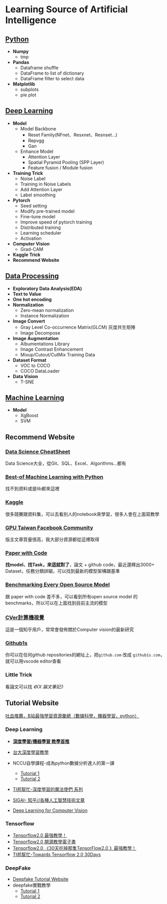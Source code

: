 # Learning Source of Artificial Intelligence
## [Python](https://github.com/Coolshanlan/Learning-Resource/tree/master/Python)
- **Numpy**
  - tmp
- **Pandas**
  - Dataframe shuffle
  - DataFrame to list of dictionary
  - DataFrame filter to select data
- **Matplotlib**
  - subplots
  - pie plot
## [Deep Learning](https://github.com/Coolshanlan/Learning-Resource/tree/master/DeepLearning)
- **Model**
  - Model Backbone
    - Reset Family(NFnet、Resxnet、Resnset...)
    - Repvgg
    - Gan
  - Enhance Model
    - Attention Layer
    - Spatial Pyramid Pooling (SPP Layer)
    - Feature fusion / Module fusion
- **Training Trick**
  - Noise Label
  - Training in Noise Labels
  - Add Attention Layer
  - Label smoothing
- **Pytorch**
  - Seed setting
  - Modify pre-trained model
  - Fine-tune model
  - Improve speed of pytorch training
  - Distributed training
  - Learning scheduler
  - Activation
- **Computer Vision**
  - Grad-CAM
- **Kaggle Trick**
- **Recommend Website**

## [Data Processing](https://github.com/Coolshanlan/Learning-Resource/tree/master/DataProcessing)
- **Exploratory Data Analysis(EDA)**
- **Text to Value**
- **One hot encoding**
- **Normalization**
  - Zero-mean normalization
  - Instance Normalization
- **Image Convert**
  - Gray Level Co-occurrence Matrix(GLCM) 灰度共生矩陣
  - Image Decompose
- **Image Augmentation**
  - Albumentations Library
  - Image Contrast Enhancement
  - Mixup/Cutout/CutMix Training Data
- **Dataset Format**
  - VOC to COCO
  - COCO DataLoader
- **Data Vision**
  - T-SNE
## [Machine Learning](https://github.com/Coolshanlan/Learning-Resource/tree/master/MachineLearning)
- **Model**
  - XgBoost
  - SVM
## Recommend Website
### [Data Science CheatSheet](https://www.kaggle.com/timoboz/data-science-cheat-sheets?select=Excel)
Data Science大全，從Git、SQL、Excel、Algorithms...都有
### [Best-of Machine Learning with Python](https://github.com/ml-tooling/best-of-ml-python)
找不到資料或是lib都來這裡
### [Kaggle](https://www.kaggle.com/)
很多競賽跟資料集，可以去看別人的notebook來學習，很多人會在上面寫教學
### [GPU Taiwan Facebook Community](https://www.facebook.com/groups/344517158933201)
版主文章質量很高，我大部分資源都從這裡取得
### [Paper with Code](https://paperswithcode.com/)
**找model、找Task，來這就對了**，論文 + github code，最近還釋出3000+ Dataset，任務分類詳細，可以找到最新的模型架構跟基準

### [Benchmarking Every Open Source Model](https://sotabench.com/)
跟 paper with code 差不多，可以看到所有open source model 的 benchmarks，所以可以在上面找到目前主流的模型
### [CVer計算機視覺](https://www.zhihu.com/people/cver-38)
這是一個知乎用戶，常常會發佈關於Computer vision的最新研究
### [Github1s](https://github.com/conwnet/github1s)
你可以在任何github repositories的網址上，把`github.com` 改成 `github1s.com`，就可以用vscode editor查看

### Little Trick
看論文可以找 *《XX 論文筆記》*


## Tutorial Website
[吐血推薦，B站最強學習資源彙總（數據科學，機器學習，python）](https://bangqu.com/8me24e.html?fbclid=IwAR2ZHJHB6H3QSGNia6z1ty6ZCVEg0RRg4KRcIXnJ4c1uu6zoGOWoXQMiI4U)
### Deep Learning
- [**深度學習/機器學習 教學首推**](https://www.youtube.com/channel/UC2ggjtuuWvxrHHHiaDH1dlQ)

- [台大深度學習教學](https://www.csie.ntu.edu.tw/~yvchen/f106-adl/syllabus.html)
- NCCU自學課程-成為python數據分析達人的第一課
   - [Tutorial 1](http://moocs.nccu.edu.tw/course/123/intro)
   - [Tutorial 2](https://github.com/yenlung/Python-3-Data-Analysis-Basics)
- [TI邦幫忙-深度學習的魔法使們 系列](https://ithelp.ithome.com.tw/users/20112540/ironman/2064?page=1)
- [SIGAI- 知乎//各種人工智慧技術文章](https://zhuanlan.zhihu.com/c_201634018)
- [Deep Learning for Computer Vision](https://dvl.in.tum.de/teaching/)
### Tensorflow
- [Tensorflow2.0 最強教學！](https://zhuanlan.zhihu.com/c_109102186304362496)
- [Tensorflow2.0 開源教學電子書](https://bangqu.com/6K13Q9.html)
- [Tensorflow2.0 《30天吃掉那隻TensorFlow2.0 》最強教學！](https://github.com/lyhue1991/eat_tensorflow2_in_30_days)
- [TI邦幫忙-Towards Tensorflow 2.0 30Days](https://ithelp.ithome.com.tw/users/20119971/ironman/2254)
### DeepFake
- [Deepfake Tutorial Website](https://www.deepfakescn.com/)
- deepfake實戰教學
   - [Tutorial 1](https://zhuanlan.zhihu.com/p/36414465)
   - [Tutorial 2](https://zhuanlan.zhihu.com/p/64490383)

